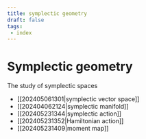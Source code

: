 ```yaml
---
title: symplectic geometry
draft: false
tags:
 - index
---
```

# Symplectic geometry
The study of symplectic spaces

- [[202405061301|symplectic vector space]]
- [[202404062124|symplectic manifold]]
- [[202405231344|symplectic action]]
- [[202405231352|Hamiltonian action]]
- [[202405231409|moment map]]